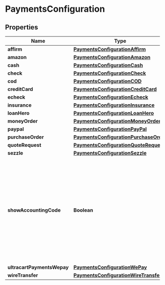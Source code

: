 
# PaymentsConfiguration

## Properties
Name | Type | Description | Notes
------------ | ------------- | ------------- | -------------
**affirm** | [**PaymentsConfigurationAffirm**](PaymentsConfigurationAffirm.md) |  |  [optional]
**amazon** | [**PaymentsConfigurationAmazon**](PaymentsConfigurationAmazon.md) |  |  [optional]
**cash** | [**PaymentsConfigurationCash**](PaymentsConfigurationCash.md) |  |  [optional]
**check** | [**PaymentsConfigurationCheck**](PaymentsConfigurationCheck.md) |  |  [optional]
**cod** | [**PaymentsConfigurationCOD**](PaymentsConfigurationCOD.md) |  |  [optional]
**creditCard** | [**PaymentsConfigurationCreditCard**](PaymentsConfigurationCreditCard.md) |  |  [optional]
**echeck** | [**PaymentsConfigurationEcheck**](PaymentsConfigurationEcheck.md) |  |  [optional]
**insurance** | [**PaymentsConfigurationInsurance**](PaymentsConfigurationInsurance.md) |  |  [optional]
**loanHero** | [**PaymentsConfigurationLoanHero**](PaymentsConfigurationLoanHero.md) |  |  [optional]
**moneyOrder** | [**PaymentsConfigurationMoneyOrder**](PaymentsConfigurationMoneyOrder.md) |  |  [optional]
**paypal** | [**PaymentsConfigurationPayPal**](PaymentsConfigurationPayPal.md) |  |  [optional]
**purchaseOrder** | [**PaymentsConfigurationPurchaseOrder**](PaymentsConfigurationPurchaseOrder.md) |  |  [optional]
**quoteRequest** | [**PaymentsConfigurationQuoteRequest**](PaymentsConfigurationQuoteRequest.md) |  |  [optional]
**sezzle** | [**PaymentsConfigurationSezzle**](PaymentsConfigurationSezzle.md) |  |  [optional]
**showAccountingCode** | **Boolean** | Internal flag used to determine if accounting codes should be shown on the screen or not.  This flag is true if the merchant has a Quickbooks integration configured. |  [optional]
**ultracartPaymentsWepay** | [**PaymentsConfigurationWePay**](PaymentsConfigurationWePay.md) |  |  [optional]
**wireTransfer** | [**PaymentsConfigurationWireTransfer**](PaymentsConfigurationWireTransfer.md) |  |  [optional]



